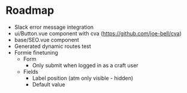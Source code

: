 # Roadmap

- Slack error message integration
- ui/Button.vue component with cva (https://github.com/joe-bell/cva)
- base/SEO.vue component
- Generated dynamic routes test
- Formie finetuning
  - Form
    - Only submit when logged in as a craft user
  - Fields
    - Label position (atm only visible - hidden)
    - Default value
